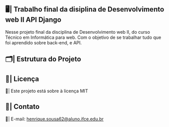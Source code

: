 ## 🖥️| Trabalho final da disiplina de Desenvolvimento web II API Django

  Nesse projeto final da disciplina de Desenvolvimento web II, do curso Técnico em Informática para web. Com o objetivo de se trabalhar tudo que foi aprendido sobre back-end, e API. 

## 🗂️| Estrutura do Projeto
 
   

## 📑| Licença 

  📄| Este projeto está sobre à licença MIT

## 📱| Contato 

  📧| E-mail: henrique.sousa62@aluno.ifce.edu.br
  

